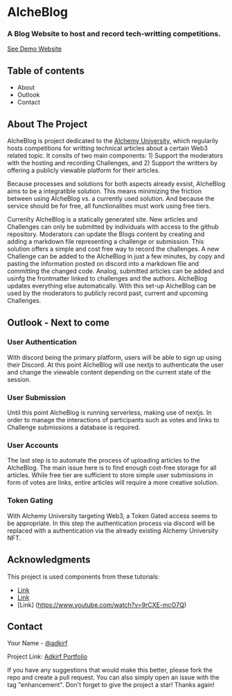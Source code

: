 # AlcheBlog

### A Blog Website to host and record tech-writting competitions. 


[See Demo Website](https://alche-blog.vercel.app)

## Table of contents
* About
* Outlook
* Contact


## About The Project

AlcheBlog is project dedicated to the [Alchemy University](https://twitter.com/AlchemyLearn), which regularily hosts competitions for writting technical articles about a certain Web3 related topic. It consits of two main components: 1) Support the moderators with the hosting and recording Challenges, and 2) Support the writters by offering a publicly viewable platform for their articles. 

Because processes and solutions for both aspects already exsist, AlcheBlog aims to be a integratible solution. This means minimizing the friction between using AlcheBlog vs. a currently used solution. And because the service should be for free, all functionalities must work using free tiers. 

Currenlty AlcheBlog is a statically generated site. New articles and Challenges can only be submitted by individuals with access to the github repository. Moderators can update the Blogs content by creating and adding a markdown file representing a challenge or submission. This solution offers a simple and cost free way to record the challenges. A new Challenge can be added to the AlcheBlog in just a few minutes, by copy and pasting the information posted on discord into a markdown file and committing the changed code. Analog, submitted articles can be added and usinfg the frontmatter linked to challenges and the authors. AlcheBlog updates everything else automatically. 
With this set-up AlcheBlog can be used by the moderators to publicly record past, current and upcoming Challenges. 


## Outlook - Next to come 

### User Authentication
With discord being the primary platform, users will be able to sign up using their Discord. At this point AlcheBlog will use nextjs to authenticate the user and change the viewable content depending on the current state of the session. 

### User Submission
Until this point AlcheBlog is running serverless, making use of nextjs. In order to manage the interactions of participants such as votes and links to Challenge submissions a database is required. 

### User Accounts
The last step is to automate the process of uploading articles to the AlcheBlog. The main issue here is to find enough cost-free storage for all articles. While free tier are sufficient to store simple user submissions in form of votes are links, entire articles will require a more creative solution. 

### Token Gating
With Alchemy University targeting Web3, a Token Gated access seems to be appropriate. In this step the authentication process via discord will be replaced with a authentication via the already existing Alchemy University NFT. 


## Acknowledgments

This project is used components from these tutorials: 
   - [Link](https://www.youtube.com/watch?v=HYv55DhgTuA)
   - [Link](https://www.youtube.com/watch?v=0aPLk2e2Z3g)
   - [Link] (https://www.youtube.com/watch?v=9rCXE-mcO7Q)


<!-- CONTACT -->

## Contact

Your Name - [@adkirf](https://twitter.com/adkirf)

Project Link: [Adkirf Portfolio](https://portfolio-v2-nu-ivory.vercel.app/)

If you have any suggestions that would make this better, please fork the repo and create a pull request. You can also simply open an issue with the tag "enhancement".
Don't forget to give the project a star! Thanks again!
